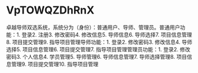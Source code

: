 # VpTOWQZDhRnX
卓越导师双选系统，系统分为（身份）：普通用户、导师、管理员。普通用户功能：1. 登录2. 注册3. 修改密码4. 修改信息5. 导师信息6. 导师选择7. 项目信息管理8. 项目提交管理9. 指导项目管理导师功能：1. 登录2. 修改密码3. 修改信息4. 导师选择5. 项目信息管理6. 项目提交管理7. 指导项目管理管理员功能：1. 登录2. 修改密码3. 个人信息4. 学员管理5. 导师管理6. 导师信息管理7. 导师选择管理8. 项目信息管理9. 项目提交管理10. 指导项目管理 
